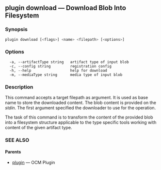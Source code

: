 ## plugin download &mdash; Download Blob Into Filesystem

### Synopsis

```bash
plugin download [<flags>] <name> <filepath> [<options>]
```

### Options

```text
  -a, --artifactType string   artifact type of input blob
  -c, --config string         registration config
  -h, --help                  help for download
  -m, --mediaType string      media type of input blob
```

### Description

This command accepts a target filepath as argument. It is used as base name
to store the downloaded content. The blob content is provided on the
*stdin*. The first argument specified the downloader to use for the operation.

The task of this command is to transform the content of the provided
blob into a filesystem structure applicable to the type specific tools working
with content of the given artifact type.

### SEE ALSO

#### Parents

* [plugin](plugin.md)	 &mdash; OCM Plugin

